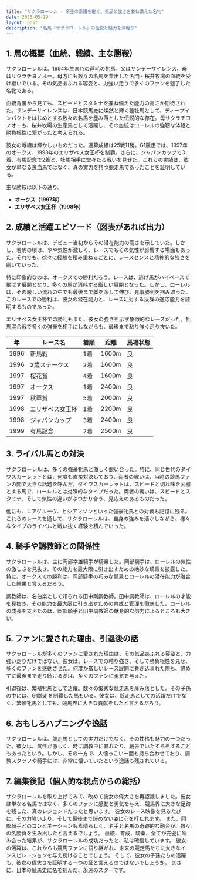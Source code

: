 ```yaml
---
title: "サクラローレル - 帝王の系譜を継ぐ、気品と強さを兼ね備えた名牝"
date: 2025-05-19
layout: post
description: "名馬『サクラローレル』の伝説と魅力を深堀り"
---
```


## 1. 馬の概要（血統、戦績、主な勝鞍）

サクラローレルは、1994年生まれの芦毛の牝馬。父はサンデーサイレンス、母はサクラチヨノオー。母方にも数々の名馬を輩出した名門・桜井牧場の血統を受け継いでいる。その気品あふれる容姿と、力強い走りで多くのファンを魅了した名牝である。

血統背景から見ても、スピードとスタミナを兼ね備えた能力の高さが期待された。サンデーサイレンスは、日本競馬史に燦然と輝く種牡馬として、ディープインパクトをはじめとする数々の名馬を産み落とした伝説的な存在。母サクラチヨノオーも、桜井牧場の生産馬として活躍し、その血統はローレルの強靭な体躯と勝負根性に繋がったと考えられる。

彼女の戦績は輝かしいものだった。通算成績は25戦11勝。G1競走では、1997年のオークス、1998年のエリザベス女王杯を制覇。さらに、ジャパンカップで3着、有馬記念で2着と、牡馬相手に堂々たる戦いを見せた。これらの実績は、彼女が単なる良血馬ではなく、真の実力を持つ競走馬であったことを証明している。

主な勝鞍は以下の通り。

* **オークス（1997年）**
* **エリザベス女王杯（1998年）**


## 2. 成績と活躍エピソード（図表があれば出力）

サクラローレルは、デビュー当初からその潜在能力の高さを示していた。しかし、若駒の頃は、やや気性が激しく、レースでもその気性が影響する場面もあった。それでも、徐々に経験を積み重ねるごとに、レースセンスと精神的な強さを磨いていった。

特に印象的なのは、オークスでの勝利だろう。レースは、逃げ馬がハイペースで飛ばす展開となり、多くの馬が消耗する厳しい展開となった。しかし、ローレルは、その厳しい流れの中でも最後まで脚を余して伸び、見事勝利を掴み取った。このレースでの勝利は、彼女の潜在能力と、レースに対する抜群の適応能力を証明するものであった。

エリザベス女王杯での勝利もまた、彼女の強さを示す象徴的なレースだった。牡馬混合戦で多くの強豪を相手にしながらも、最後まで粘り強く走り抜いた。

| 年 | レース名 | 着順 | 距離 | 馬場状態 |
|---|---|---|---|---|
| 1996 | 新馬戦 | 1着 | 1600m | 良 |
| 1996 | 2歳ステークス | 2着 | 1600m | 良 |
| 1997 | 桜花賞 | 4着 | 1600m | 良 |
| 1997 | オークス | 1着 | 2400m | 良 |
| 1997 | 秋華賞 | 5着 | 2000m | 良 |
| 1998 | エリザベス女王杯 | 1着 | 2200m | 良 |
| 1998 | ジャパンカップ | 3着 | 2400m | 良 |
| 1999 | 有馬記念 | 2着 | 2500m | 良 |


## 3. ライバル馬との対決

サクラローレルは、多くの強豪牝馬と激しく競い合った。特に、同じ世代のダイワスカーレットとは、何度も直接対決しており、両者の戦いは、当時の競馬ファンの間で大きな話題を呼んだ。ダイワスカーレットは、スピードと切れ味を武器とする馬で、ローレルとは対照的なタイプだった。両者の戦いは、スピードとスタミナ、そして気性の違いがぶつかり合う、見応えのあるものだった。

他にも、エアグルーヴ、ヒシアマゾンといった強豪牝馬との対戦も記憶に残る。これらのレースを通して、サクラローレルは、自身の強みを活かしながら、様々なタイプのライバルと戦い抜く経験を積んでいった。


## 4. 騎手や調教師との関係性

サクラローレルは、主に岡部幸雄騎手が騎乗した。岡部騎手は、ローレルの気性の激しさを見抜き、その能力を最大限に引き出すための絶妙な騎乗を披露した。特に、オークスでの勝利は、岡部騎手の巧みな騎乗とローレルの潜在能力が融合した結果と言えるだろう。

調教師は、名伯楽として知られる田中剛調教師。田中調教師は、ローレルの才能を見抜き、その能力を最大限に引き出すための育成と管理を徹底した。ローレルの成長を支えたのは、岡部騎手と田中調教師の献身的な努力によるところも大きい。


## 5. ファンに愛された理由、引退後の話

サクラローレルが多くのファンに愛された理由は、その気品あふれる容姿と、力強い走りだけではない。彼女は、レースでの粘り強さ、そして勝負根性を見せ、多くのファンを感動させた。何度か厳しいレース展開に巻き込まれた際も、諦めずに最後まで走り続ける姿は、多くのファンに勇気を与えた。

引退後は、繁殖牝馬として活躍。数々の優秀な競走馬を産み落とした。その子孫の中には、G1競走を制覇した馬もいる。彼女は、競走馬としての活躍だけでなく、繁殖牝馬としても、競馬界に大きな貢献をしたと言えるだろう。


## 6. おもしろハプニングや逸話

サクラローレルは、競走馬としての実力だけでなく、その性格も魅力の一つだった。彼女は、気性が激しく、時に調教中に暴れたり、厩舎でいたずらをすることもあったという。しかし、その一方で、人懐っこい一面も持ち合わせており、調教スタッフや騎手には、非常に懐いていたという逸話も残されている。


## 7. 編集後記（個人的な視点からの総括）

サクラローレルを取り上げてみて、改めて彼女の偉大さを再認識しました。彼女は単なる名馬ではなく、多くのファンに感動と勇気を与え、競馬界に大きな足跡を残した、真のレジェンドだったと思います。  彼女のレース映像を見るたびに、その力強い走り、そして最後まで諦めない姿に心を打たれます。  また、岡部騎手とのコンビネーションも素晴らしく、名手と名馬の奇跡的な融合が、数々の名勝負を生み出したと言えるでしょう。  血統、育成、騎乗、全てが完璧に噛み合った結果が、サクラローレルの成功だったと、私は確信しています。  彼女の活躍は、これからも競馬ファンに語り継がれ、未来の競走馬たちに大きなインスピレーションを与え続けることでしょう。  そして、彼女の子孫たちの活躍も、彼女の偉大さを証明する一つの証と言えるのではないでしょうか。  まさに、日本の競馬史に名を刻んだ、永遠のスターです。
